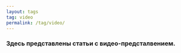 ```yaml
---
layout: tags
tag: video
permalink: /tag/video/
---
```


### Здесь представлены статьи с видео-предсталвением.
